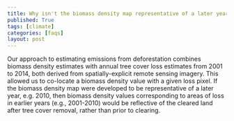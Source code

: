 ```yaml
---
title: Why isn't the biomass density map representative of a later year?
published: True
tags: [climate]
categories: [faqs]
layout: post
---
```

<div class="content">
	<p>Our approach to estimating emissions from deforestation combines biomass density estimates with annual tree cover loss estimates from 2001 to 2014, both derived from spatially-explicit remote sensing imagery. This allowed us to co-locate a biomass density value with a given loss pixel. If the biomass density map were developed to be representative of a later year, e.g. 2010, then biomass density values corresponding to areas of loss in earlier years (e.g., 2001-2010) would be reflective of the cleared land after tree cover removal, rather than prior to clearing.</p>
</div>